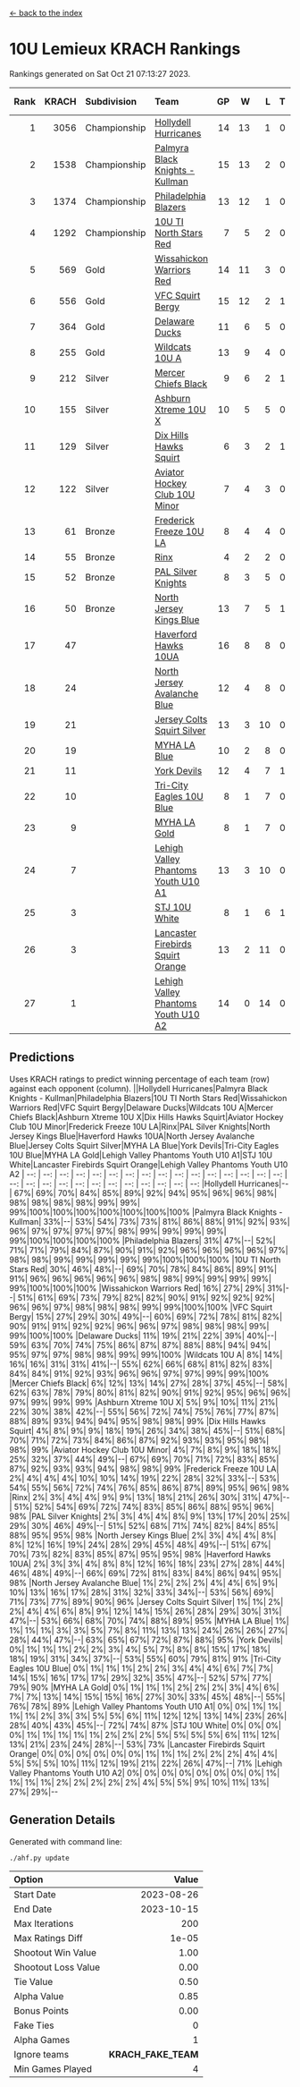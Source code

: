 [<- back to the index](readme.md)
# 10U Lemieux KRACH Rankings
Rankings generated on Sat Oct 21 07:13:27 2023.

Rank|KRACH|Subdivision|Team|GP|W|L|T|OTW|OTL|SoS|Exp Wins|Win Diff
---:|---:|:---|:---|---:|---:|---:|---:|---:|---:|---:|---:|---:
1|3056|Championship|[Hollydell Hurricanes](https://gamesheetstats.com/seasons/3659/teams/140380/schedule)|14|13|1|0|0|0|307|13.8|-0.0
2|1538|Championship|[Palmyra Black Knights - Kullman](https://gamesheetstats.com/seasons/3659/teams/140392/schedule)|15|13|2|0|0|0|415|13.8|-0.0
3|1374|Championship|[Philadelphia Blazers](https://gamesheetstats.com/seasons/3659/teams/140393/schedule)|13|12|1|0|1|0|144|12.9|0.0
4|1292|Championship|[10U TI North Stars Red](https://gamesheetstats.com/seasons/3659/teams/140266/schedule)|7|5|2|0|0|0|836|5.8|-0.0
5|569|Gold|[Wissahickon Warriors Red](https://gamesheetstats.com/seasons/3659/teams/140398/schedule)|14|11|3|0|2|0|391|11.9|0.0
6|556|Gold|[VFC Squirt Bergy](https://gamesheetstats.com/seasons/3659/teams/140396/schedule)|15|12|2|1|0|2|190|13.4|0.0
7|364|Gold|[Delaware Ducks](https://gamesheetstats.com/seasons/3659/teams/140376/schedule)|11|6|5|0|0|1|860|6.8|-0.0
8|255|Gold|[Wildcats 10U A](https://gamesheetstats.com/seasons/3659/teams/140397/schedule)|13|9|4|0|1|1|305|9.9|0.0
9|212|Silver|[Mercer Chiefs Black](https://gamesheetstats.com/seasons/3659/teams/140386/schedule)|9|6|2|1|0|0|231|7.4|0.0
10|155|Silver|[Ashburn Xtreme 10U X](https://gamesheetstats.com/seasons/3659/teams/140374/schedule)|10|5|5|0|0|0|864|5.8|-0.0
11|129|Silver|[Dix Hills Hawks Squirt](https://gamesheetstats.com/seasons/3659/teams/140377/schedule)|6|3|2|1|0|0|323|4.4|0.0
12|122|Silver|[Aviator Hockey Club 10U Minor](https://gamesheetstats.com/seasons/3659/teams/140375/schedule)|7|4|3|0|1|0|245|4.8|-0.0
13|61|Bronze|[Frederick Freeze 10U LA](https://gamesheetstats.com/seasons/3659/teams/140378/schedule)|8|4|4|0|0|0|485|4.9|0.0
14|55|Bronze|[Rinx](https://gamesheetstats.com/seasons/3659/teams/142499/schedule)|4|2|2|0|0|0|390|2.9|0.0
15|52|Bronze|[PAL Silver Knights](https://gamesheetstats.com/seasons/3659/teams/140391/schedule)|8|3|5|0|0|0|296|3.9|0.0
16|50|Bronze|[North Jersey Kings Blue](https://gamesheetstats.com/seasons/3659/teams/140390/schedule)|13|7|5|1|0|0|182|8.4|0.0
17|47||[Haverford Hawks 10UA](https://gamesheetstats.com/seasons/3659/teams/140379/schedule)|16|8|8|0|0|1|281|8.9|0.0
18|24||[North Jersey Avalanche Blue](https://gamesheetstats.com/seasons/3659/teams/140389/schedule)|12|4|8|0|0|0|413|4.9|0.0
19|21||[Jersey Colts Squirt Silver](https://gamesheetstats.com/seasons/3659/teams/140381/schedule)|13|3|10|0|1|1|522|3.9|0.0
20|19||[MYHA LA Blue](https://gamesheetstats.com/seasons/3659/teams/140387/schedule)|10|2|8|0|0|0|870|2.9|0.0
21|11||[York Devils](https://gamesheetstats.com/seasons/3659/teams/140399/schedule)|12|4|7|1|0|0|312|5.4|0.0
22|10||[Tri-City Eagles 10U Blue](https://gamesheetstats.com/seasons/3659/teams/140395/schedule)|8|1|7|0|0|0|633|1.9|0.0
23|9||[MYHA LA Gold](https://gamesheetstats.com/seasons/3659/teams/140388/schedule)|8|1|7|0|0|0|523|1.9|0.0
24|7||[Lehigh Valley Phantoms Youth U10 A1](https://gamesheetstats.com/seasons/3659/teams/140383/schedule)|13|3|10|0|0|0|281|3.9|0.0
25|3||[STJ 10U White](https://gamesheetstats.com/seasons/3659/teams/140394/schedule)|8|1|6|1|0|1|352|2.4|0.0
26|3||[Lancaster Firebirds Squirt Orange](https://gamesheetstats.com/seasons/3659/teams/140382/schedule)|13|2|11|0|1|0|115|2.9|0.0
27|1||[Lehigh Valley Phantoms Youth U10 A2](https://gamesheetstats.com/seasons/3659/teams/140384/schedule)|14|0|14|0|0|0|275|0.9|0.0

## Predictions
Uses KRACH ratings to predict winning percentage of each team (row) against each opponent (column).
||Hollydell Hurricanes|Palmyra Black Knights - Kullman|Philadelphia Blazers|10U TI North Stars Red|Wissahickon Warriors Red|VFC Squirt Bergy|Delaware Ducks|Wildcats 10U A|Mercer Chiefs Black|Ashburn Xtreme 10U X|Dix Hills Hawks Squirt|Aviator Hockey Club 10U Minor|Frederick Freeze 10U LA|Rinx|PAL Silver Knights|North Jersey Kings Blue|Haverford Hawks 10UA|North Jersey Avalanche Blue|Jersey Colts Squirt Silver|MYHA LA Blue|York Devils|Tri-City Eagles 10U Blue|MYHA LA Gold|Lehigh Valley Phantoms Youth U10 A1|STJ 10U White|Lancaster Firebirds Squirt Orange|Lehigh Valley Phantoms Youth U10 A2
| --: | --: | --: | --: | --: | --: | --: | --: | --: | --: | --: | --: | --: | --: | --: | --: | --: | --: | --: | --: | --: | --: | --: | --: | --: | --: | --: | --: 
|Hollydell Hurricanes|--| 67%| 69%| 70%| 84%| 85%| 89%| 92%| 94%| 95%| 96%| 96%| 98%| 98%| 98%| 98%| 98%| 99%| 99%| 99%|100%|100%|100%|100%|100%|100%|100%
|Palmyra Black Knights - Kullman| 33%|--| 53%| 54%| 73%| 73%| 81%| 86%| 88%| 91%| 92%| 93%| 96%| 97%| 97%| 97%| 97%| 98%| 99%| 99%| 99%| 99%| 99%|100%|100%|100%|100%
|Philadelphia Blazers| 31%| 47%|--| 52%| 71%| 71%| 79%| 84%| 87%| 90%| 91%| 92%| 96%| 96%| 96%| 96%| 97%| 98%| 98%| 99%| 99%| 99%| 99%| 99%|100%|100%|100%
|10U TI North Stars Red| 30%| 46%| 48%|--| 69%| 70%| 78%| 84%| 86%| 89%| 91%| 91%| 96%| 96%| 96%| 96%| 96%| 98%| 98%| 99%| 99%| 99%| 99%| 99%|100%|100%|100%
|Wissahickon Warriors Red| 16%| 27%| 29%| 31%|--| 51%| 61%| 69%| 73%| 79%| 82%| 82%| 90%| 91%| 92%| 92%| 92%| 96%| 96%| 97%| 98%| 98%| 98%| 99%| 99%|100%|100%
|VFC Squirt Bergy| 15%| 27%| 29%| 30%| 49%|--| 60%| 69%| 72%| 78%| 81%| 82%| 90%| 91%| 91%| 92%| 92%| 96%| 96%| 97%| 98%| 98%| 98%| 99%| 99%|100%|100%
|Delaware Ducks| 11%| 19%| 21%| 22%| 39%| 40%|--| 59%| 63%| 70%| 74%| 75%| 86%| 87%| 87%| 88%| 88%| 94%| 94%| 95%| 97%| 97%| 98%| 98%| 99%| 99%|100%
|Wildcats 10U A|  8%| 14%| 16%| 16%| 31%| 31%| 41%|--| 55%| 62%| 66%| 68%| 81%| 82%| 83%| 84%| 84%| 91%| 92%| 93%| 96%| 96%| 97%| 97%| 99%| 99%|100%
|Mercer Chiefs Black|  6%| 12%| 13%| 14%| 27%| 28%| 37%| 45%|--| 58%| 62%| 63%| 78%| 79%| 80%| 81%| 82%| 90%| 91%| 92%| 95%| 96%| 96%| 97%| 99%| 99%| 99%
|Ashburn Xtreme 10U X|  5%|  9%| 10%| 11%| 21%| 22%| 30%| 38%| 42%|--| 55%| 56%| 72%| 74%| 75%| 76%| 77%| 87%| 88%| 89%| 93%| 94%| 94%| 95%| 98%| 98%| 99%
|Dix Hills Hawks Squirt|  4%|  8%|  9%|  9%| 18%| 19%| 26%| 34%| 38%| 45%|--| 51%| 68%| 70%| 71%| 72%| 73%| 84%| 86%| 87%| 92%| 93%| 93%| 95%| 98%| 98%| 99%
|Aviator Hockey Club 10U Minor|  4%|  7%|  8%|  9%| 18%| 18%| 25%| 32%| 37%| 44%| 49%|--| 67%| 69%| 70%| 71%| 72%| 83%| 85%| 87%| 92%| 93%| 93%| 94%| 98%| 98%| 99%
|Frederick Freeze 10U LA|  2%|  4%|  4%|  4%| 10%| 10%| 14%| 19%| 22%| 28%| 32%| 33%|--| 53%| 54%| 55%| 56%| 72%| 74%| 76%| 85%| 86%| 87%| 89%| 95%| 96%| 98%
|Rinx|  2%|  3%|  4%|  4%|  9%|  9%| 13%| 18%| 21%| 26%| 30%| 31%| 47%|--| 51%| 52%| 54%| 69%| 72%| 74%| 83%| 85%| 86%| 88%| 95%| 96%| 98%
|PAL Silver Knights|  2%|  3%|  4%|  4%|  8%|  9%| 13%| 17%| 20%| 25%| 29%| 30%| 46%| 49%|--| 51%| 52%| 68%| 71%| 74%| 82%| 84%| 85%| 88%| 95%| 95%| 98%
|North Jersey Kings Blue|  2%|  3%|  4%|  4%|  8%|  8%| 12%| 16%| 19%| 24%| 28%| 29%| 45%| 48%| 49%|--| 51%| 67%| 70%| 73%| 82%| 83%| 85%| 87%| 95%| 95%| 98%
|Haverford Hawks 10UA|  2%|  3%|  3%|  4%|  8%|  8%| 12%| 16%| 18%| 23%| 27%| 28%| 44%| 46%| 48%| 49%|--| 66%| 69%| 72%| 81%| 83%| 84%| 86%| 94%| 95%| 98%
|North Jersey Avalanche Blue|  1%|  2%|  2%|  2%|  4%|  4%|  6%|  9%| 10%| 13%| 16%| 17%| 28%| 31%| 32%| 33%| 34%|--| 53%| 56%| 69%| 71%| 73%| 77%| 89%| 90%| 96%
|Jersey Colts Squirt Silver|  1%|  1%|  2%|  2%|  4%|  4%|  6%|  8%|  9%| 12%| 14%| 15%| 26%| 28%| 29%| 30%| 31%| 47%|--| 53%| 66%| 68%| 70%| 74%| 88%| 89%| 95%
|MYHA LA Blue|  1%|  1%|  1%|  1%|  3%|  3%|  5%|  7%|  8%| 11%| 13%| 13%| 24%| 26%| 26%| 27%| 28%| 44%| 47%|--| 63%| 65%| 67%| 72%| 87%| 88%| 95%
|York Devils|  0%|  1%|  1%|  1%|  2%|  2%|  3%|  4%|  5%|  7%|  8%|  8%| 15%| 17%| 18%| 18%| 19%| 31%| 34%| 37%|--| 53%| 55%| 60%| 79%| 81%| 91%
|Tri-City Eagles 10U Blue|  0%|  1%|  1%|  1%|  2%|  2%|  3%|  4%|  4%|  6%|  7%|  7%| 14%| 15%| 16%| 17%| 17%| 29%| 32%| 35%| 47%|--| 52%| 57%| 77%| 79%| 90%
|MYHA LA Gold|  0%|  1%|  1%|  1%|  2%|  2%|  2%|  3%|  4%|  6%|  7%|  7%| 13%| 14%| 15%| 15%| 16%| 27%| 30%| 33%| 45%| 48%|--| 55%| 76%| 78%| 89%
|Lehigh Valley Phantoms Youth U10 A1|  0%|  0%|  1%|  1%|  1%|  1%|  2%|  3%|  3%|  5%|  5%|  6%| 11%| 12%| 12%| 13%| 14%| 23%| 26%| 28%| 40%| 43%| 45%|--| 72%| 74%| 87%
|STJ 10U White|  0%|  0%|  0%|  0%|  1%|  1%|  1%|  1%|  1%|  2%|  2%|  2%|  5%|  5%|  5%|  5%|  6%| 11%| 12%| 13%| 21%| 23%| 24%| 28%|--| 53%| 73%
|Lancaster Firebirds Squirt Orange|  0%|  0%|  0%|  0%|  0%|  0%|  1%|  1%|  1%|  2%|  2%|  2%|  4%|  4%|  5%|  5%|  5%| 10%| 11%| 12%| 19%| 21%| 22%| 26%| 47%|--| 71%
|Lehigh Valley Phantoms Youth U10 A2|  0%|  0%|  0%|  0%|  0%|  0%|  0%|  0%|  1%|  1%|  1%|  1%|  2%|  2%|  2%|  2%|  2%|  4%|  5%|  5%|  9%| 10%| 11%| 13%| 27%| 29%|--

## Generation Details

Generated with command line:
```
./ahf.py update
```

| Option | Value |
| :----- | ----: |
| Start Date | 2023-08-26 |
| End Date | 2023-10-15 |
| Max Iterations | 200 |
| Max Ratings Diff | 1e-05 |
| Shootout Win Value | 1.00 |
| Shootout Loss Value | 0.00 |
| Tie Value | 0.50 |
| Alpha Value | 0.85 |
| Bonus Points | 0.00 |
| Fake Ties | 0 |
| Alpha Games | 1 |
| Ignore teams | __KRACH_FAKE_TEAM__ |
| Min Games Played | 4 |

